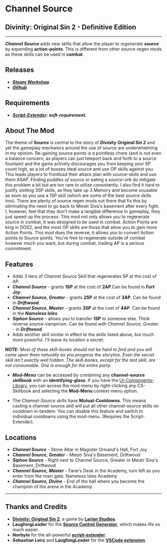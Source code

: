 # Channel Source

## Divinity: Original Sin 2 - Definitive Edition

---

**_Channel Source_** adds new skills that allow the player to _regenerate_ **source** by expending **action-points**. This is different from other source-regen mods as these skills can be used in **combat**.

## Releases

- **_[Steam Workshop](https://steamcommunity.com/sharedfiles/filedetails/?id=2028696492)_**
- **_[Github](https://github.com/Shresht7/Channel-Source/releases)_**

## Requirements

- **_[Script-Extender](https://github.com/Norbyte/ositools): soft-requirement._**

## About The Mod

The theme of **Source** is central to the story of **_Divinity Original Sin 2_** and yet the gameplay mechanics around the use of source are underwhelming in my opinion. Re-gaining source points is a pointless chore (and is not even a balance concern, as players can just teleport back and forth to a source fountain) and the game actively discourages you from keeping your SP count high, as a lot of bosses steal source and use OP skills against you.
This leads players to frontload their attack plan with source-skills and use them ASAP. Finding _puddles of source_ or eating a _source-orb_ do mitigate this problem a bit but are too rare to utilize consistently. I also find it hard to justify slotting 3SP skills, as they take up 3 Memory and become unusable as soon as you use a 1SP skill (which are some of the best source skills imo).
There are plenty of source regen mods out there that fix this by eliminating the need to go back to Miestr Siva's basement after every fight. I, however, feel that they don't make a tangible difference in gameplay, they just speed up the process. This mod not only allows you to regenerate source in combat, It was designed to _be_ used in combat.
Action Points are king in DOS2, and the most OP skills are those that allow you to gain more Action Points. This mod does the reverse, it allows you to convert Action points to Source points. You're free to regenerate outside of combat however much you want, but during combat, trading AP is a serious commitment.

## Features

- Adds 3 tiers of _Channel Source_ Skill that regenerates SP at the cost of AP.
- **_Channel Source_** - grants **1SP** at the cost of **2AP**.Can be found in **_Fort Joy_**.
- **_Channel Source, Greater_** - grants **2SP** at the cost of **3AP**. Can be found in **_Driftwood_**.
- **_Channel Source, Master_** - grants **3SP** at the cost of **4AP**. Can be found in the **_Nameless Isles_**.
- **_Siphon Source_** - allows you to transfer **1SP** to someone else. Think reverse source-vampirism. Can be found with _Channel Source, Greater_ - in **_Driftwood_**.
- Adds another skill similar in effect to the skills listed above, but much more powerful. I'll leave its location a secret.

**NOTE:** _Most of these skill-books should not be hard to find and you will come upon them naturally as you progress the storyline. Even the secret skill isn't exactly well hidden. The skill-books, except for the last skill, are not consumable. One is enough for the entire party._

- **_Mod-Menu_** can be accessed by combining any **channel-source skillbook** with an **identifying-glass**. If you have the [UI-Components-Library](https://steamcommunity.com/sharedfiles/filedetails/?id=2337228868), you can access the mod-menu by right-clicking any CS-Skillbook and selecting the **Mod-Menu** context-menu option.

- The _Channel-Source_ skills have **Mutual-Cooldowns**. This means casting a channel-source skill will put all other channel-source skills on cooldown in-tandem. You can disable this feature and switch to individual cooldowns using the mod-menu. (Requires the Script-Extender).

## Locations

- **_Channel Source_** - Stone Altar in Magister Orivand's Hall, Fort Joy
- **_Channel Source, Greater_** - Miestr Siva's Basement, Driftwood
- **_Siphon Source_** - Right next to Channel Source, Greater in Meistr Siva's Basement, Driftwood
- **_Channel Source, Master_** - Fane's Desk in the Academy, turn left as you enter from the main gate. Nameless Isles Academy
- **_Channel Source, Divine_** - End of the hall where you become the champion of the arena in the Academy.

---

## Thanks and Credits

- **[Divinity: Original Sin 2](http://store.steampowered.com/app/435150/Divinity_Original_Sin_2/)**, a game by **[Larian Studios](http://larian.com/)**.
- **LaughingLeader** for the **[Source Control Generator](https://github.com/LaughingLeader/SourceControlGenerator)**, which makes life so much easier.
- **Norbyte** for the all-powerful **[script-extender](https://github.com/Norbyte/ositools)**.
- **Sebastian Lenz** and **LaughingLeader** for the **[VSCode extension](https://marketplace.visualstudio.com/items?itemName=sebastian-lenz.divinity-vscode)**.
